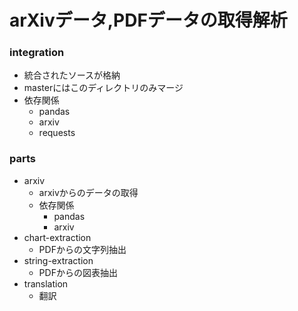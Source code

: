 # arXivデータ,PDFデータの取得解析
### integration
- 統合されたソースが格納
- masterにはこのディレクトリのみマージ
- 依存関係
    - pandas
    - arxiv
    - requests
### parts
- arxiv
    - arxivからのデータの取得
    - 依存関係
        - pandas
        - arxiv
- chart-extraction
    - PDFからの文字列抽出
- string-extraction
    - PDFからの図表抽出
- translation
    - 翻訳